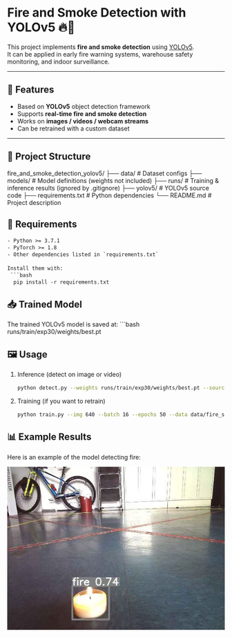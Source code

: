 # Fire and Smoke Detection with YOLOv5 🔥💨

This project implements **fire and smoke detection** using [YOLOv5](https://github.com/ultralytics/yolov5).  
It can be applied in early fire warning systems, warehouse safety monitoring, and indoor surveillance.  

---

## 🚀 Features
- Based on **YOLOv5** object detection framework  
- Supports **real-time fire and smoke detection**  
- Works on **images / videos / webcam streams**  
- Can be retrained with a custom dataset  

---

## 📂 Project Structure
  fire_and_smoke_detection_yolov5/
  ├── data/ # Dataset configs
  ├── models/ # Model definitions (weights not included)
  ├── runs/ # Training & inference results (ignored by .gitignore)
  ├── yolov5/ # YOLOv5 source code
  ├── requirements.txt # Python dependencies
  └── README.md # Project description

## 🔧 Requirements
    - Python >= 3.7.1  
    - PyTorch >= 1.8  
    - Other dependencies listed in `requirements.txt`  

    Install them with:  
     ```bash
      pip install -r requirements.txt

## 📥 Trained Model

  The trained YOLOv5 model is saved at:
    ```bash
    runs/train/exp30/weights/best.pt

## 🖼️ Usage
1. Inference (detect on image or video)
    ```bash
    python detect.py --weights runs/train/exp30/weights/best.pt --source 0
2. Training (if you want to retrain)
    ```bash 
    python train.py --img 640 --batch 16 --epochs 50 --data data/fire_smoke.yaml --weights yolov5s.pt --device 0
## 📊 Example Results
Here is an example of the model detecting fire:

![Fire detection result](9ac9a3a5968da4dd92d02effe8819694.jpg)
